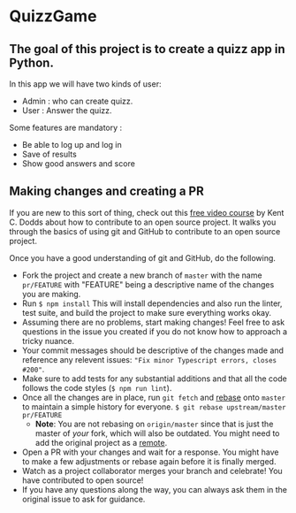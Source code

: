 # QuizzGame

## The goal of this project is to create a quizz app in Python.

In this app we will have two kinds of user:
 - Admin : who can create quizz.
 - User : Answer the quizz.
 
Some features are mandatory : 
   - Be able to log up and log in
   - Save of results 
   - Show good answers and score



## Making changes and creating a PR

If you are new to this sort of thing, check out this [free video course](https://egghead.io/courses/how-to-contribute-to-an-open-source-project-on-github) by Kent C. Dodds about how to contribute to an open source project. It walks you through the basics of using git and GitHub to contribute to an open source project.

Once you have a good understanding of git and GitHub, do the following.

- Fork the project and create a new branch of `master` with the name `pr/FEATURE` with "FEATURE" being a descriptive name of the changes you are making.
- Run `$ npm install` This will install dependencies and also run the linter, test suite, and build the project to make sure everything works okay.
- Assuming there are no problems, start making changes! Feel free to ask questions in the issue you created if you do not know how to approach a tricky nuance.
- Your commit messages should be descriptive of the changes made and reference any relevent issues: `"Fix minor Typescript errors, closes #200"`.
- Make sure to add tests for any substantial additions and that all the code follows the code styles (`$ npm run lint`).
- Once all the changes are in place, run `git fetch` and [rebase](https://git-scm.com/book/en/v2/Git-Branching-Rebasing) onto `master` to maintain a simple history for everyone. `$ git rebase upstream/master pr/FEATURE`
  - **Note**: You are not rebasing on `origin/master` since that is just the master of _your_ fork, which will also be outdated. You might need to add the original project as a [remote](https://git-scm.com/docs/git-remote#Documentation/git-remote.txt-emaddem).
- Open a PR with your changes and wait for a response. You might have to make a few adjustments or rebase again before it is finally merged.
- Watch as a project collaborator merges your branch and celebrate! You have contributed to open source!
- If you have any questions along the way, you can always ask them in the original issue to ask for guidance.

